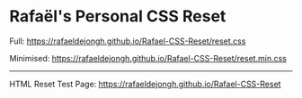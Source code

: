 # Rafaël's Personal CSS Reset

Full: https://rafaeldejongh.github.io/Rafael-CSS-Reset/reset.css

Minimised: https://rafaeldejongh.github.io/Rafael-CSS-Reset/reset.min.css

***

HTML Reset Test Page: https://rafaeldejongh.github.io/Rafael-CSS-Reset
